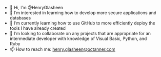 - 👋 Hi, I’m @HenryGlasheen
- 👀 I’m interested in learning how to develop more secure applications and databases
- 🌱 I’m currently learning how to use GitHub to more efficiently deploy the tools I have already created
- 💞️ I’m looking to collaborate on any projects that are appropriate for an intermediate developer with knowledge of Visual Basic, Python, and Ruby
- 📫 How to reach me: henry.glasheen@octanner.com

<!---
HenryGlasheen/HenryGlasheen is a ✨ special ✨ repository because its `README.md` (this file) appears on your GitHub profile.
You can click the Preview link to take a look at your changes.
--->
